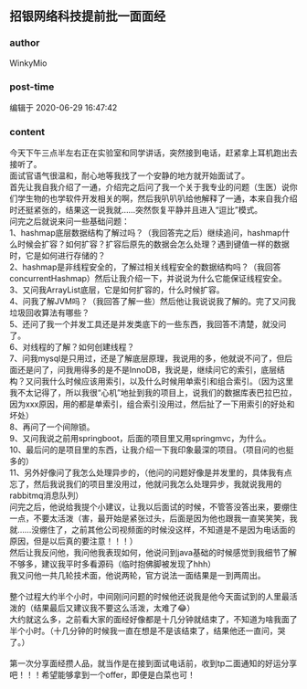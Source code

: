 ## 招银网络科技提前批一面面经
### author 
WinkyMio
### post-time 

编辑于  2020-06-29 16:47:42
### content 
<div class="post-topic-des nc-post-content">
 <div>
  今天下午三点半左右正在实验室和同学讲话，突然接到电话，赶紧拿上耳机跑出去接听了。
 </div>
 <div>
  面试官语气很温和，耐心地等我找了一个安静的地方就开始面试了。
 </div>
 <div>
  首先让我自我介绍了一通，介绍完之后问了我一个关于我专业的问题（生医）说你们学生物的也学软件开发相关的啊，然后我叭叭叭给他解释了一通，本来自我介绍时还挺紧张的，结果这一说我就……突然恢复平静并且进入“逗比”模式。
 </div>
 <div>
  问完之后就说来问一些基础问题：
 </div>
 <div>
  1、hashmap底层数据结构了解过吗？（我回答完之后）继续追问，hashmap什么时候会扩容？如何扩容？扩容后原先的数据会怎么处理？遇到键值一样的数据时，它是如何进行存储的？
 </div>
 <div>
  2、hashmap是非线程安全的，了解过相关线程安全的数据结构吗？（我回答concurrentHashmap）然后让我介绍一下，并说说为什么它能保证线程安全。
 </div>
 <div>
  3、又问我ArrayList底层，它是如何扩容的，什么时候扩容。
 </div>
 <div>
  4、问我了解JVM吗？（我回答了解一些）然后他让我说说我了解的。完了又问我垃圾回收算法有哪些？
 </div>
 <div>
  5、还问了我一个并发工具还是并发类底下的一些东西，我回答不清楚，就没问了。
 </div>
 <div>
  6、对线程的了解？如何创建线程？
 </div>
 <div>
  7、问我mysql是只用过，还是了解底层原理，我说用的多，他就说不问了，但后面还是问了，问我用得多的是不是InnoDB，我说是，继续问它的索引，底层结构？又问我什么时候应该用索引，以及什么时候用单索引和组合索引。（因为这里我不太记得了，所以我很“心机”地扯到我的项目上，说我们的数据库表巴拉巴拉，因为xxx原因，用的都是单索引，组合索引没用过，然后扯了一下用索引的好处和坏处）
 </div>
 <div>
  8、再问了一个间隙锁。
 </div>
 <div>
  9、又问我说之前用springboot，后面的项目里又用springmvc，为什么。
 </div>
 <div>
  10、最后问的是项目里的东西，让我介绍一下我印象最深的项目。（项目问的也挺多的）
 </div>
 <div>
  11、另外好像问了我怎么处理异步的，（他问的问题好像是并发里的，具体我有点忘了，然后我说我们的项目里没用过，他就问我怎么处理异步，我就说我用的rabbitmq消息队列）
 </div>
 <div>
  问完之后，他说给我提个小建议，让我以后面试的时候，不管答没答出来，要绷住一点，不要太活泼（害，最开始是紧张过头，后面是因为他也跟我一直笑笑笑，我就……没绷住了，之前其他公司视频面的时候没这样，不知道是不是因为电话面的原因，但是以后真的要注意！！！）
 </div>
 <div>
  然后让我反问他，我问他我表现如何，他说问到java基础的时候感觉到我细节了解不够多，建议我平时多看源码（临时抱佛脚被发现了hhh）
 </div>
 <div>
  我又问他一共几轮技术面，他说两轮，官方说法一面结果是一到两周出。
 </div>
 <div>
  <br/>
 </div>
 <div>
  整个过程大约半个小时，中间刚问问题的时候他还说我是他今天面试到的人里最活泼的（结果最后又建议我不要这么活泼，太难了😂）
 </div>
 <div>
  大约就这么多，之前看大家的面经好像都是十几分钟就结束了，不知道为啥我面了半个小时。（十几分钟的时候我一直在想是不是该结束了，结果他还一直问，哭了。）
 </div>
 <div>
  <br/>
 </div>
 <div>
  第一次分享面经攒人品，就当作是在接到面试电话前，收到tp二面通知的好运分享吧！！！希望能够拿到一个offer，即便是白菜也可！
 </div>
</div>
